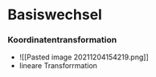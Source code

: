 # Basiswechsel
### Koordinatentransformation
+ ![[Pasted image 20211204154219.png]]
+ lineare Transforrmation